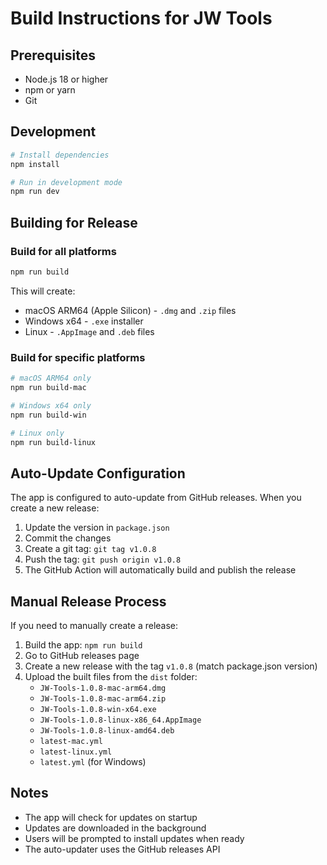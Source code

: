 # Build Instructions for JW Tools

## Prerequisites

- Node.js 18 or higher
- npm or yarn
- Git

## Development

```bash
# Install dependencies
npm install

# Run in development mode
npm run dev
```

## Building for Release

### Build for all platforms
```bash
npm run build
```

This will create:
- macOS ARM64 (Apple Silicon) - `.dmg` and `.zip` files
- Windows x64 - `.exe` installer
- Linux - `.AppImage` and `.deb` files

### Build for specific platforms
```bash
# macOS ARM64 only
npm run build-mac

# Windows x64 only
npm run build-win

# Linux only
npm run build-linux
```

## Auto-Update Configuration

The app is configured to auto-update from GitHub releases. When you create a new release:

1. Update the version in `package.json`
2. Commit the changes
3. Create a git tag: `git tag v1.0.8`
4. Push the tag: `git push origin v1.0.8`
5. The GitHub Action will automatically build and publish the release

## Manual Release Process

If you need to manually create a release:

1. Build the app: `npm run build`
2. Go to GitHub releases page
3. Create a new release with the tag `v1.0.8` (match package.json version)
4. Upload the built files from the `dist` folder:
   - `JW-Tools-1.0.8-mac-arm64.dmg`
   - `JW-Tools-1.0.8-mac-arm64.zip`
   - `JW-Tools-1.0.8-win-x64.exe`
   - `JW-Tools-1.0.8-linux-x86_64.AppImage`
   - `JW-Tools-1.0.8-linux-amd64.deb`
   - `latest-mac.yml`
   - `latest-linux.yml`
   - `latest.yml` (for Windows)

## Notes

- The app will check for updates on startup
- Updates are downloaded in the background
- Users will be prompted to install updates when ready
- The auto-updater uses the GitHub releases API
